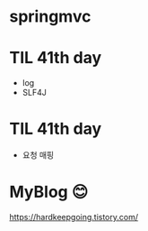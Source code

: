 # springmvc

# TIL 41th day 
* log
* SLF4J

# TIL 41th day 
* 요청 매핑

# MyBlog 😊

https://hardkeepgoing.tistory.com/
